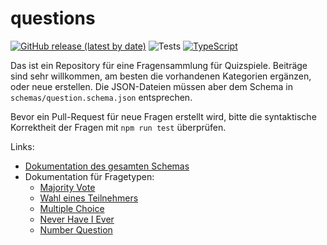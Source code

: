 # questions
[![GitHub release (latest by date)](https://img.shields.io/github/v/release/eosdg/questions)](https://github.com/eosdg/questions/releases/latest)
![Tests](https://github.com/eosdg/questions/actions/workflows/node.js.yml/badge.svg)
[![TypeScript](https://img.shields.io/badge/%3C%2F%3E-TypeScript-%230074c1.svg)](http://www.typescriptlang.org/)

Das ist ein Repository für eine Fragensammlung für Quizspiele. Beiträge sind sehr willkommen, am besten die vorhandenen Kategorien ergänzen, oder neue erstellen. 
Die JSON-Dateien müssen aber dem Schema in `schemas/question.schema.json` entsprechen.

Bevor ein Pull-Request für neue Fragen erstellt wird, bitte die syntaktische Korrektheit der Fragen mit `npm run test` überprüfen.

Links:
- [Dokumentation des gesamten Schemas](https://eosdg.github.io/questions)
- Dokumentation für Fragetypen:
    - [Majority Vote](https://eosdg.github.io/questions/#/./questions-definitions-majority-vote)
    - [Wahl eines Teilnehmers](https://eosdg.github.io/questions/#/./questions-definitions-voting)
    - [Multiple Choice](https://eosdg.github.io/questions/#/./questions-definitions-multiple-choice)
    - [Never Have I Ever](https://eosdg.github.io/questions/#/./questions-definitions-never-have-i-ever)
    - [Number Question](https://eosdg.github.io/questions/#/./questions-definitions-number-question)
    
    
